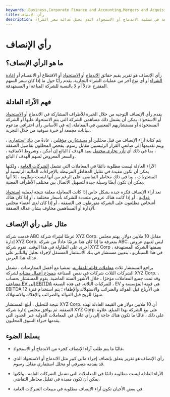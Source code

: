 ```yaml
---
keywords: Business,Corporate Finance and Accounting,Mergers and Acquisitions,M&amp;amp;A
title: رأي الإنصاف
description: رأي الإنصاف هو تقرير يتم تقديمه إلى الشركة المباعة في عملية الاندماج أو الاستحواذ الذي يحلل عدالة سعر الشراء.
---
```


# رأي الإنصاف
## ما هو الرأي الإنصاف؟

رأي الإنصاف هو تقرير يقيم حقائق [الاندماج](/merger) أو [الاستحواذ](/acquisition) أو الاقتطاع أو الانقسام أو [إعادة الشراء](/buyback) أو أي نوع آخر من عمليات الشراء التجارية. يقدم رأيًا حول ما إذا كان سعر السهم المقترح عادلاً أم لا بالنسبة للشركة المباعة أو المستهدفة.

## فهم الآراء العادلة

يقدم رأي الإنصاف التوجيه من خلال الخبرة للأطراف المشاركة في الاندماج أو [الاستحواذ](/takeover) أو الاستحواذ. يمكن أن يشمل ذلك مساهمي الشركة التي يتم الاستحواذ عليها أو الشركة المستحوذة أو مستشاريهم المعنيين في المعاملة. إنه في الأساس رأي احترافي مدعوم ببيانات مجمعة أو خبرة سوقية من خلال التجربة.

يتم كتابة آراء الإنصاف من قبل محللين أو [مستشارين مؤهلين](/advisor) ، عادةً من [بنك استثماري](/investmentbank) ، ويتم تقديمها إلى صانعي القرار الرئيسيين مقابل رسوم. يفحص المحللون تفاصيل الصفقة ، بما في ذلك أي [تآزر تجاري محتمل](/synergy) يفيد الهدف / البائع إن أمكن ، وشروط الاتفاقية ، والسعر المعروض لسهم الهدف / البائع.

الآراء العادلة ليست مطلوبة دائمًا في المعاملات التي تشمل [الشركات العامة](/publiccompany) ، ولكنها يمكن أن تكون مفيدة في تقليل المخاطر المرتبطة بالإجراءات المالية الرئيسية أو المشتريات ، بما في ذلك مخاطر التقاضي. على الرغم من أنها ليست مطلوبة ، إلا أنها يمكن أن تكون أيضًا وسيلة جيدة لتسهيل الاتصال بين مختلف الأطراف المعنية.

تعد آراء الإنصاف فكرة جيدة بشكل خاص إذا كانت المعاملة معلقة نتيجة لعملية [استحواذ عدائية](/hostiletakeover) ، أو إذا كانت هناك عروض متعددة للشركة بأسعار مختلفة ، أو إذا كان هناك أشخاص مطلعون على الشركة متورطون في الصفقة ، أو إذا كان لدى أعضاء مجلس الإدارة أو المساهمين مخاوف بشأن عدالة الصفقة.

## مثال على رأي الإنصاف

قدمت شركة ABC عرضًا لشراء شركة XYZ Corp. مقابل 10 ملايين دولار. يهتم مجلس إدارة XYZ Corp. بمعرفة ما إذا كان هذا عرضًا عادلًا من شركة ABC. ليس لديهم عروض أخرى على الطاولة في هذا الوقت. تقوم شركة XYZ Corp ، بصفتها الشركة المستهدفة في هذا السيناريو ، بتعيين مستشار في بنك الاستثمار المستقل لإجراء تحليل والتأثير على عدالة هذا العرض.

يراجع المستشار ثلاث [معاملات قابلة للمقارنة](/comparable-transaction). تمشيا مع أفضل الممارسات ، تشمل الشركات الثلاث شركات في نفس الصناعة [بنموذج أعمال مشابه](/businessmodel) لشركة XYZ Corp. ، وقد تمت جميع المعاملات مؤخرًا ، خلال الأشهر الستة الماضية. يقوم المستشار بحساب [مضاعف EV إلى EBITDA](/ev-ebitda) للمركبات الثلاثة. في هذه الصيغة ، EV هي قيمة المؤسسة و EBITDA هي الأرباح قبل الفوائد والضرائب والاستهلاك والإطفاء ؛ يتم استخدام فترة 12 شهرًا للربح قبل الفوائد والضرائب والإهلاك والاستهلاك.

نتيجة للتحليل ، أبلغ المستشار XYZ Corp. أن 10 ملايين دولار هي القيمة العادلة لهذه الصفقة. ثم يوافق مجلس إدارة شركة XYZ Corp. على بيع الشركة بهذا المبلغ. علاوة على ذلك ، غالبًا ما تكون هناك حاجة إلى رأي عادل في المعاملات الدولية عبر الحدود التي يقدمها خبراء السوق المحليون.

## يسلط الضوء

- غالبًا ما يتم طلب آراء الإنصاف كجزء من الاندماج أو الاستحواذ.

- رأي الإنصاف هو تقرير يتعلق بإنصاف إجراء مالي كبير مثل الاندماج أو الاستحواذ الذي قد يقدمه مصرفي أو محلل استثماري مقابل رسوم.

- الآراء العادلة ليست مطلوبة دائمًا في المعاملات التي تشمل الشركات العامة ، ولكنها يمكن أن تكون مفيدة في تقليل مخاطر التقاضي.

- في بعض الأحيان تكون آراء الإنصاف مطلوبة في مبيعات الشركات العامة.

